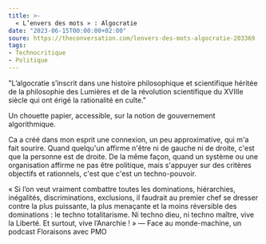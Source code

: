 ```yaml
---
title: >-
  « L’envers des mots » : Algocratie
date: "2023-06-15T00:00:00+02:00"
soure: https://theconversation.com/lenvers-des-mots-algocratie-203369
tags:
- Technocritique
- Politique
---
```


"L’algocratie s’inscrit dans une histoire philosophique et scientifique héritée de la philosophie des Lumières et de la révolution scientifique du XVIIIe siècle qui ont érigé la rationalité en culte."

Un chouette papier, accessible, sur la notion de gouvernement algorithmique. 

Ca a créé dans mon esprit une connexion, un peu approximative, qui m'a fait sourire. Quand quelqu'un affirme n'être ni de gauche ni de droite, c'est que la personne est de droite. De la même façon, quand un système ou une organisation affirme ne pas être politique, mais s'appuyer sur des critères objectifs et rationnels, c'est que c'est un techno-pouvoir. 

« Si l’on veut vraiment combattre toutes les dominations, hiérarchies, inégalités, discriminations, exclusions, il faudrait au premier chef se dresser contre la plus puissante, la plus menaçante et la moins réversible des dominations : le techno totalitarisme. Ni techno dieu, ni techno maître, vive la Liberté. Et surtout, vive l’Anarchie ! » — Face au monde-machine, un podcast Floraisons avec PMO
